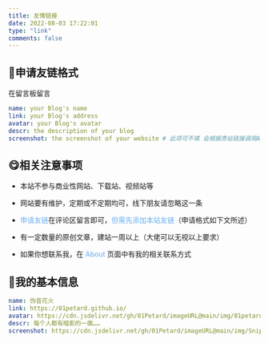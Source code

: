 ```yaml
---
title: 友情链接
date: 2022-08-03 17:22:01
type: "link"
comments: false
---
```


## 💖申请友链格式

在留言板留言

```yaml
name: your Blog's name
link: your Blog's address
avatar: your Blog's avatar
descr: the description of your blog
screenshot: the screenshot of your website # 此项可不填 会根据贵站链接调用API自动获取截图
```

## 😋相关注意事项

- 本站不参与商业性网站、下载站、视频站等

- 网站要有维护，定期或不定期均可，线下朋友请忽略这一条

- <span style="color:#66AFEF">申请友链</span>在评论区留言即可，<span style="color:#66AFEF">但需先添加本站友链</span>（申请格式如下文所述）

- 有一定数量的原创文章，建站一周以上（大佬可以无视以上要求）

- 如果你想联系我，在<span style="color:#66AFEF"> About </span>页面中有我的相关联系方式

## 👲我的基本信息

```yaml
name: 伪音花火
link: https://01petard.github.io/
avatar: https://cdn.jsdelivr.net/gh/01Petard/imageURL@main/img/01petard.jpg
descr: 每个人都有暗影的一面……
screenshot: https://cdn.jsdelivr.net/gh/01Petard/imageURL@main/img/Snipaste_2022-08-11_14-58-57.png
```

